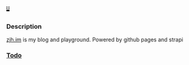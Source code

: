 # ![profile](/docs/zjh.im.logo.png)

### Description

[zjh.im](https://zjh.im) is my blog and playground. Powered by github pages and strapi

### [Todo](https://github.com/zjhou/zjh.im/projects/1#column-2998768)
